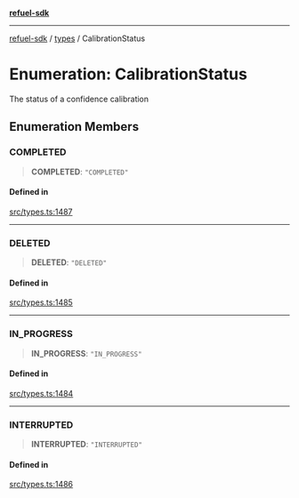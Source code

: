[**refuel-sdk**](../../README.md)

***

[refuel-sdk](../../modules.md) / [types](../README.md) / CalibrationStatus

# Enumeration: CalibrationStatus

The status of a confidence calibration

## Enumeration Members

### COMPLETED

> **COMPLETED**: `"COMPLETED"`

#### Defined in

[src/types.ts:1487](https://github.com/refuel-ai/refuel-sdk/blob/1b12f0442d5e4e331bc7d9e4f1f5828e99232382/src/types.ts#L1487)

***

### DELETED

> **DELETED**: `"DELETED"`

#### Defined in

[src/types.ts:1485](https://github.com/refuel-ai/refuel-sdk/blob/1b12f0442d5e4e331bc7d9e4f1f5828e99232382/src/types.ts#L1485)

***

### IN\_PROGRESS

> **IN\_PROGRESS**: `"IN_PROGRESS"`

#### Defined in

[src/types.ts:1484](https://github.com/refuel-ai/refuel-sdk/blob/1b12f0442d5e4e331bc7d9e4f1f5828e99232382/src/types.ts#L1484)

***

### INTERRUPTED

> **INTERRUPTED**: `"INTERRUPTED"`

#### Defined in

[src/types.ts:1486](https://github.com/refuel-ai/refuel-sdk/blob/1b12f0442d5e4e331bc7d9e4f1f5828e99232382/src/types.ts#L1486)
